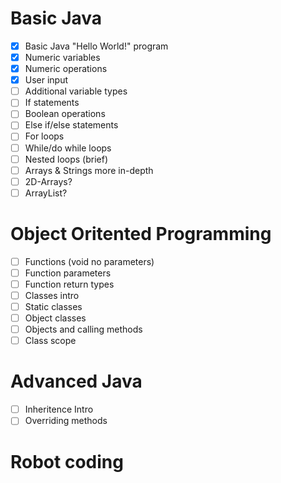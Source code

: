 # Basic Java
- [x] Basic Java "Hello World!" program
- [x] Numeric variables
- [x] Numeric operations
- [x] User input
- [ ] Additional variable types
- [ ] If statements
- [ ] Boolean operations
- [ ] Else if/else statements
- [ ] For loops
- [ ] While/do while loops
- [ ] Nested loops (brief)
- [ ] Arrays & Strings more in-depth
- [ ] 2D-Arrays?
- [ ] ArrayList?

# Object Oritented Programming
- [ ] Functions (void no parameters)
- [ ] Function parameters
- [ ] Function return types
- [ ] Classes intro
- [ ] Static classes
- [ ] Object classes
- [ ] Objects and calling methods
- [ ] Class scope

# Advanced Java
- [ ] Inheritence Intro
- [ ] Overriding methods

# Robot coding
